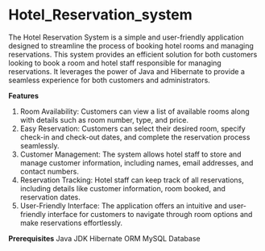 # Hotel_Reservation_system
The Hotel Reservation System is a simple and user-friendly application designed to streamline the process of booking hotel rooms and managing reservations. This system provides an efficient solution for both customers looking to book a room and hotel staff responsible for managing reservations. It leverages the power of Java and Hibernate to provide a seamless experience for both customers and administrators.

**Features**
1. Room Availability: Customers can view a list of available rooms along with details such as room number, type, and price.
2. Easy Reservation: Customers can select their desired room, specify check-in and check-out dates, and complete the reservation process seamlessly.
3. Customer Management: The system allows hotel staff to store and manage customer information, including names, email addresses, and contact numbers.
4. Reservation Tracking: Hotel staff can keep track of all reservations, including details like customer information, room booked, and reservation dates.
5. User-Friendly Interface: The application offers an intuitive and user-friendly interface for customers to navigate through room options and make reservations effortlessly.

**Prerequisites**
Java JDK
Hibernate ORM
MySQL Database
